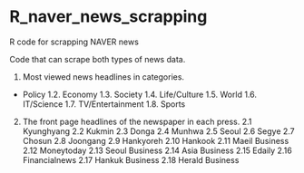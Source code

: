 # R_naver_news_scrapping
R code for scrapping NAVER news

Code that can scrape both types of news data.

1. Most viewed news headlines in categories.
 - Policy
    1.2. Economy
    1.3. Society
    1.4. Life/Culture
    1.5. World
    1.6. IT/Science
    1.7. TV/Entertainment
    1.8. Sports
 
2. The front page headlines of the newspaper in each press.
    2.1 Kyunghyang
    2.2 Kukmin
    2.3 Donga
    2.4 Munhwa
    2.5 Seoul
    2.6 Segye
    2.7 Chosun
    2.8 Joongang
    2.9 Hankyoreh
    2.10 Hankook
    2.11 Maeil Business
    2.12 Moneytoday
    2.13 Seoul Business
    2.14 Asia Business
    2.15 Edaily
    2.16 Financialnews
    2.17 Hankuk Business
    2.18 Herald Business

